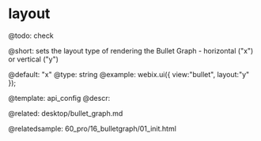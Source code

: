 layout
=============

@todo:
	check 


@short:
	sets the layout type of rendering the Bullet Graph - horizontal ("x") or vertical ("y")

@default: "x"
@type: string
@example:
webix.ui({
    view:"bullet", 
   	layout:"y"
});

@template:	api_config
@descr:


@related:
desktop/bullet_graph.md

@relatedsample:
60_pro/16_bulletgraph/01_init.html

